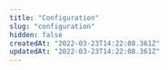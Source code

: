```yaml
---
title: "Configuration"
slug: "configuration"
hidden: false
createdAt: "2022-03-23T14:22:08.361Z"
updatedAt: "2022-03-23T14:22:08.361Z"
---
```

